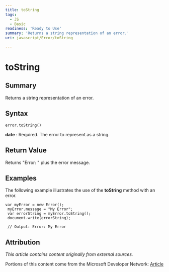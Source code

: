 ```yaml
---
title: toString
tags:
  - JS
  - Basic
readiness: 'Ready to Use'
summary: 'Returns a string representation of an error.'
uri: javascript/Error/toString

---
```

# toString

## Summary

Returns a string representation of an error.

## Syntax

    error.toString()

**date**
:   Required. The error to represent as a string.

## Return Value

Returns "Error: " plus the error message.

## Examples

The following example illustrates the use of the **toString** method with an error.

``` {.js}
var myError = new Error();
 myError.message = "My Error";
 var errorString = myError.toString();
 document.write(errorString);

 // Output: Error: My Error
```

## Attribution

*This article contains content originally from external sources.*

Portions of this content come from the Microsoft Developer Network: [Article](http://msdn.microsoft.com/en-us/library/ie/jj155283(v=vs.94).aspx)


